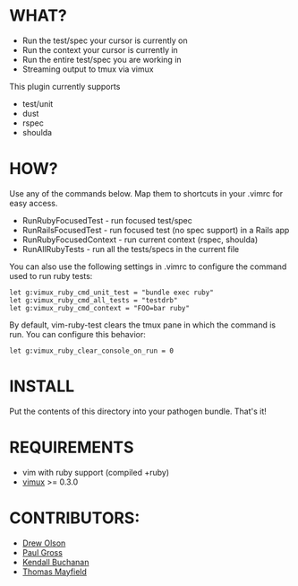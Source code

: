 WHAT?
====================

- Run the test/spec your cursor is currently on
- Run the context your cursor is currently in
- Run the entire test/spec you are working in
- Streaming output to tmux via vimux

This plugin currently supports
  - test/unit
  - dust
  - rspec
  - shoulda

HOW?
====================

Use any of the commands below. Map them to shortcuts
in your .vimrc for easy access.

  - RunRubyFocusedTest - run focused test/spec
  - RunRailsFocusedTest - run focused test (no spec support) in a Rails app
  - RunRubyFocusedContext - run current context (rspec, shoulda)
  - RunAllRubyTests - run all the tests/specs in the current file

You can also use the following settings in .vimrc to configure the command used to run ruby tests:

```vim
let g:vimux_ruby_cmd_unit_test = "bundle exec ruby"
let g:vimux_ruby_cmd_all_tests = "testdrb"
let g:vimux_ruby_cmd_context = "FOO=bar ruby"
```

By default, vim-ruby-test clears the tmux pane in which the command is run. You can configure
this behavior:

```vim
let g:vimux_ruby_clear_console_on_run = 0
```

INSTALL
====================

Put the contents of this directory into your pathogen bundle. That's it!

REQUIREMENTS
====================

- vim with ruby support (compiled +ruby)
- [vimux](https://github.com/benmills/vimux) >= 0.3.0

CONTRIBUTORS:
====================

- [Drew Olson](https://github.com/drewolson)
- [Paul Gross](https://github.com/pgr0ss)
- [Kendall Buchanan](https://github.com/kendagriff)
- [Thomas Mayfield](https://github.com/thegreatape)

